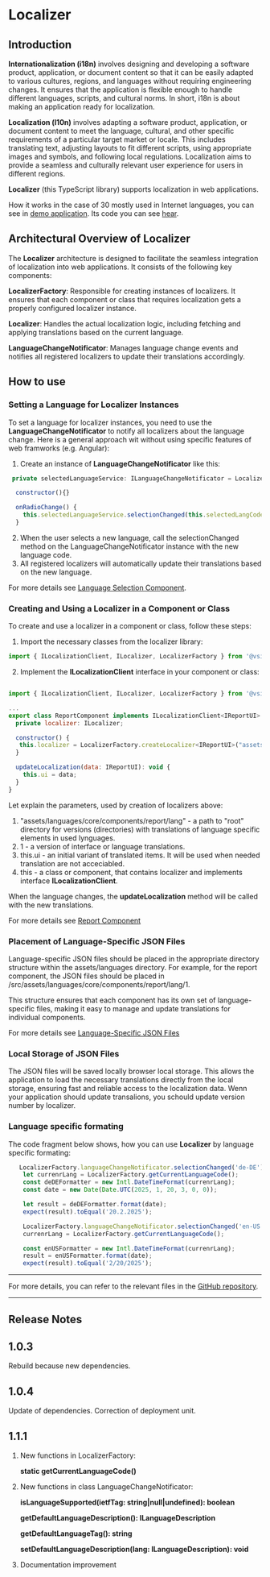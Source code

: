 # Localizer


## Introduction

**Internationalization (i18n)** involves designing and developing a software product, application, or document content so that it can be easily adapted to various cultures, regions, and languages without requiring engineering changes. It ensures that the application is flexible enough to handle different languages, scripts, and cultural norms. In short, i18n is about making an application ready for localization.

**Localization (l10n)** involves adapting a software product, application, or document content to meet the language, cultural, and other specific requirements of a particular target market or locale. This includes translating text, adjusting layouts to fit different scripts, using appropriate images and symbols, and following local regulations. Localization aims to provide a seamless and culturally relevant user experience for users in different regions.

**Localizer** (this TypeScript library) supports localization  in web applications.

How it works in the case of 30 mostly used in Internet languages, you can see in [demo application](https://vsirotin.github.io/digital-treasure-chest/). Its code you can see [hear](https://github.com/vsirotin/communist-web-shop/blob/70a8bf069c2cfd4626b9de43e36aea35b6eda570/projects/main-app).

## Architectural Overview of Localizer

The **Localizer** architecture is designed to facilitate the seamless integration of localization into web applications. It consists of the following key components:

**LocalizerFactory**: Responsible for creating instances of localizers. It ensures that each component or class that requires localization gets a properly configured localizer instance.

**Localizer**: Handles the actual localization logic, including fetching and applying translations based on the current language.

**LanguageChangeNotificator**: Manages language change events and notifies all registered localizers to update their translations accordingly.

## How to use

### Setting a Language for Localizer Instances
To set a language for localizer instances, you need to use the **LanguageChangeNotificator** to notify all localizers about the language change. Here is a general approach wit without using specific features of web framworks (e.g. Angular):

1. Create an instance of **LanguageChangeNotificator** like this:

```javascript
 private selectedLanguageService: ILanguageChangeNotificator = LocalizerFactory.languageChangeNotificator;

  constructor(){}

  onRadioChange() { 
    this.selectedLanguageService.selectionChanged(this.selectedLangCode);
  }
 ``` 

2. When the user selects a new language, call the selectionChanged method on the LanguageChangeNotificator instance with the new language code.
3. All registered localizers will automatically update their translations based on the new language.

For more details see [Language Selection Component](https://github.com/vsirotin/communist-web-shop/blob/ba3b6503d0e1a69189807238abccf23e3e6f7af2/projects/main-app/src/shared/components/language-selection).

### Creating and Using a Localizer in a Component or Class
To create and use a localizer in a component or class, follow these steps:

1. Import the necessary classes from the localizer library:

```javascript
import { ILocalizationClient, ILocalizer, LocalizerFactory } from '@vsirotin/localizer';
```
2. Implement the **ILocalizationClient** interface in your component or class:

```javascript

import { ILocalizationClient, ILocalizer, LocalizerFactory } from '@vsirotin/localizer';

...
export class ReportComponent implements ILocalizationClient<IReportUI> {
  private localizer: ILocalizer;

  constructor() {
   this.localizer = LocalizerFactory.createLocalizer<IReportUI>("assets/languages/core/components/report/lang", 1, this.ui, this);
  }

  updateLocalization(data: IReportUI): void {
    this.ui = data;
  }
}
```

Let explain the parameters, used by creation of localizers above:

1. "assets/languages/core/components/report/lang" - a path to "root" directory for versions (directories) with translations of language specific elements in used lynguages.  
2. 1 - a version of interface or language translations. 
3. this.ui - an initial variant of translated items. It will be used when needed translation are not acceciabled. 
4. this - a class or component, that contains localizer and implements interface **ILocalizationClient**.

When the language changes, the **updateLocalization** method will be called with the new translations.


For more details see [Report Component](https://github.com/vsirotin/communist-web-shop/blob/a7414d7ea5f2f4a3a7207ff0e8611e827b2b6f2b/projects/main-app/src/core/components/report)

### Placement of Language-Specific JSON Files
Language-specific JSON files should be placed in the appropriate directory structure within the assets/languages directory. For example, for the report component, the JSON files should be placed in /src/assets/languages/core/components/report/lang/1.

This structure ensures that each component has its own set of language-specific files, making it easy to manage and update translations for individual components.

For more details see [Language-Specific JSON Files](https://github.com/vsirotin/communist-web-shop/blob/aa05ef3d41050498b9c54ff1cf5c9502910f5751/projects/main-app/src/assets/languages/core/components/report/lang/1)

### Local Storage of JSON Files
The JSON files will be saved locally browser local storage. This allows the application to load the necessary translations directly from the local storage, ensuring fast and reliable access to the localization data.
Wenn your application should update transalions, you schould update version number by localizer.

### Language specific formating

The code fragment below shows, how you can use **Localizer** by language specific formating:

```javascript
   LocalizerFactory.languageChangeNotificator.selectionChanged('de-DE');
    let currenrLang = LocalizerFactory.getCurrentLanguageCode();
    const deDEFormatter = new Intl.DateTimeFormat(currenrLang);
    const date = new Date(Date.UTC(2025, 1, 20, 3, 0, 0));

    let result = deDEFormatter.format(date);
    expect(result).toEqual('20.2.2025');

    LocalizerFactory.languageChangeNotificator.selectionChanged('en-US');
    currenrLang = LocalizerFactory.getCurrentLanguageCode();

    const enUSFormatter = new Intl.DateTimeFormat(currenrLang);
    result = enUSFormatter.format(date);
    expect(result).toEqual('2/20/2025');
```

---

For more details, you can refer to the relevant files in the [GitHub repository](https://github.com/vsirotin/communist-web-shop/blob/d72ecbcb1efb5c0f5c25d6b14dfbefe1b84764e3/projects/localizer).


---

## Release Notes #

## 1.0.3
Rebuild because new dependencies.

## 1.0.4 
Update of dependencies. Correction of deployment unit.

## 1.1.1 
 1. New functions in LocalizerFactory: 
 
    **static getCurrentLanguageCode()**

 2. New functions in class LanguageChangeNotificator:

    **isLanguageSupported(ietfTag: string|null|undefined): boolean**

    **getDefaultLanguageDescription(): ILanguageDescription**
  
    **getDefaultLanguageTag(): string**

    **setDefaultLanguageDescription(lang: ILanguageDescription): void**


 3. Documentation improvement 
